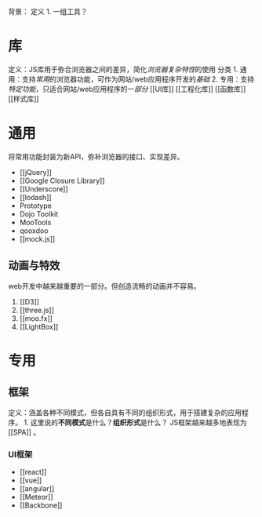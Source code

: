 背景：
定义
	1. 一组工具？
# 库
定义：JS库用于弥合浏览器之间的差异，简化*浏览器复杂特性*的使用
分类
	1. 通用：支持*常用*的浏览器功能，可作为网站/web应用程序开发的*基础*
	2. 专用：支持*特定功能*，只适合网站/web应用程序的一*部分*
[[UI库]] 
[[工程化库]] 
[[函数库]] 
[[样式库]] 
# 通用
将常用功能封装为新API，弥补浏览器的接口、实现差异。
- [[jQuery]]
- [[Google Closure Library]]
- [[Underscore]]
- [[lodash]] 
- Prototype
- Dojo Toolkit 
- MooTools
- qooxdoo 
- [[mock.js]] 
## 动画与特效
web开发中越来越重要的一部分。但创造流畅的动画并不容易。
1. [[D3]]
2. [[three.js]]
3. [[moo.fx]]
4. [[LightBox]]
# 专用
## 框架
定义：涵盖各种不同模式，但各自具有不同的组织形式，用于搭建复杂的应用程序。
	1. 这里说的**不同模式**是什么？**组织形式**是什么？
JS框架越来越多地表现为[[SPA]] 。
### UI框架
- [[react]]
- [[vue]]
- [[angular]]
- [[Meteor]]
- [[Backbone]]